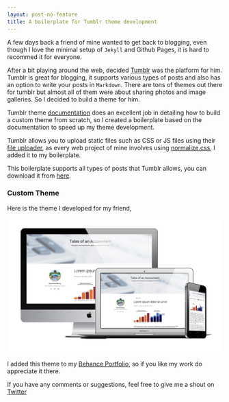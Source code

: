 ```yaml
---
layout: post-no-feature
title: A boilerplate for Tumblr theme development
---
```


A few days back a friend of mine wanted to get back to blogging, even though I love the minimal setup of  `Jekyll` and Github Pages, it is hard to recommed it for everyone. 

After a bit playing around the web, decided [Tumblr](http://www.tumblr.com/) was the platform for him. Tumblr is great for blogging, it supports various types of posts and also has an option to write your posts in `Markdown`. There are tons of themes out there for tumblr but almost all of them were about sharing photos and image galleries. So I decided to build a theme for him.

Tumblr theme [documentation](http://www.tumblr.com/docs/en/custom_themes) does an excellent job in detailing how to build a custom theme from scratch,  so I created a boilerplate based on the documentation to speed up my theme development. 

Tumblr allows you to upload static files such as CSS or JS files using their [file uploader](http://www.tumblr.com/themes/upload_static_file), as every web project of mine involves using [normalize.css](http://necolas.github.com/normalize.css/),  I added it to my boilerplate.

This boilerplate supports all types of posts that Tumblr allows, you can download it from [here](https://github.com/rvgpl/tumblr-boilerplate/archive/master.zip).

<h3> Custom Theme</h3>
Here is the theme I developed for my friend,

![Custom Tumblr theme](/images/post-images/2014-09-29-theme-design.png)

I added this theme to my [Behance Portfolio](https://www.behance.net/gallery/20087509/Minimal-Blog-Tumblr-Theme), so if you like my work do appreciate it there.

 If you have any comments or suggestions, feel free to give me a shout on [Twitter](http://www.twitter.com/rvgpl/)